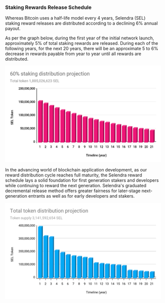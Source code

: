 ### **Staking Rewards Release Schedule**

Whereas Bitcoin uses a half-life model every 4 years, Selendra (SEL) staking reward releases are distributed according to a declining 6% annual payout.

As per the graph below, during the first year of the initial network launch, approximately 5% of total staking rewards are released. During each of the following years, for the next 20 years, there will be an approximate 5 to 6% decrease in rewards payable from year to year until all rewards are distributed. 

![Calling Contract](../assets/whitepaper-staking-rewards-release-schedule.png "Selendra Staking Rewards Release Schedules")

In the advancing world of blockchain application development, as our reward distribution cycle reaches full maturity, the Selendra reward schedule lays a solid foundation for first generation stakers and developers while continuing to reward the next generation. Selendra's graduated decremental release method offers greater fairness for later-stage next-generation entrants as well as for early developers and stakers. 


![Calling Contract](../assets/whitepaper-staking-rewards-release-schedule-1.png "Selendra Staking Rewards Release Schedules")